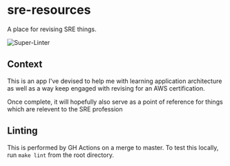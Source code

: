 # sre-resources
A place for revising SRE things.

![Super-Linter](https://github.com/techotron/sre-resources/workflows/Super-Linter/badge.svg)

## Context
This is an app I've devised to help me with learning application architecture as well as a way keep engaged with revising for an AWS certification.

Once complete, it will hopefully also serve as a point of reference for things which are relevent to the SRE profession

## Linting
This is performed by GH Actions on a merge to master. To test this locally, run `make lint` from the root directory.